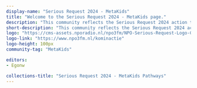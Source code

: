 ```yaml
---
display-name: "Serious Request 2024 - MetaKids"
title: "Welcome to the Serious Request 2024 - MetaKids page."
description: "This community reflects the Serious Request 2024 action to raise funding for MetaKids."
short-description: "This community reflects the Serious Request 2024 action to raise funding for MetaKids."
logo: "https://cms-assets.nporadio.nl/npo3fm/NPO-Serious-Request-Logo-Groen-Ik-Steun-RGB.png"
logo-link: "https://www.npo3fm.nl/kominactie"
logo-height: 100px
community-tag: "MetaKids"

editors: 
- Egonw

collections-title: "Serious Request 2024 - MetaKids Pathways"
---
```

